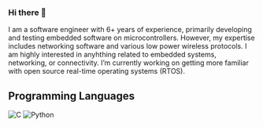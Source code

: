 ### Hi there 👋

<!--
**dougwfoster/dougwfoster** is a ✨ _special_ ✨ repository because its `README.md` (this file) appears on your GitHub profile.
-->
I am a software engineer with 6+ years of experience, primarily developing and testing embedded software on microcontrollers. However, my expertise includes networking software and various low power wireless protocols. I am highly interested in anyhthing related to embedded systems, networking, or connectivity. I’m currently working on getting more familiar with open source real-time operating systems (RTOS). 

## Programming Languages
![C](https://img.shields.io/badge/c-%2300599C.svg?style=for-the-badge&logo=c&logoColor=white) ![Python](https://img.shields.io/badge/python-3670A0?style=for-the-badge&logo=python&logoColor=ffdd54)
